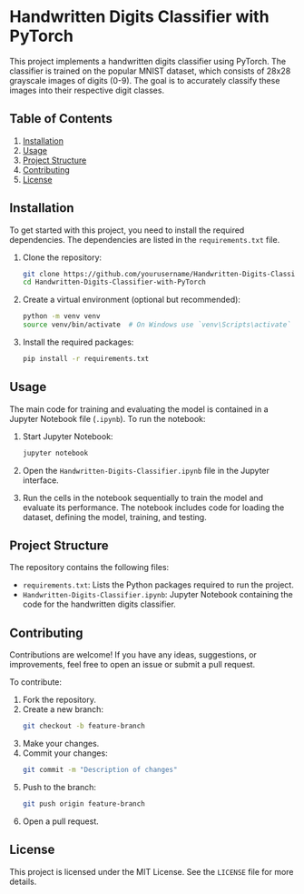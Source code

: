 # Handwritten Digits Classifier with PyTorch

This project implements a handwritten digits classifier using PyTorch. The classifier is trained on the popular MNIST dataset, which consists of 28x28 grayscale images of digits (0-9). The goal is to accurately classify these images into their respective digit classes.

## Table of Contents
1. [Installation](#installation)
2. [Usage](#usage)
3. [Project Structure](#project-structure)
4. [Contributing](#contributing)
5. [License](#license)

## Installation

To get started with this project, you need to install the required dependencies. The dependencies are listed in the `requirements.txt` file. 

1. Clone the repository:
    ```sh
    git clone https://github.com/yourusername/Handwritten-Digits-Classifier-with-PyTorch.git
    cd Handwritten-Digits-Classifier-with-PyTorch
    ```

2. Create a virtual environment (optional but recommended):
    ```sh
    python -m venv venv
    source venv/bin/activate  # On Windows use `venv\Scripts\activate`
    ```

3. Install the required packages:
    ```sh
    pip install -r requirements.txt
    ```

## Usage

The main code for training and evaluating the model is contained in a Jupyter Notebook file (`.ipynb`). To run the notebook:

1. Start Jupyter Notebook:
    ```sh
    jupyter notebook
    ```

2. Open the `Handwritten-Digits-Classifier.ipynb` file in the Jupyter interface.

3. Run the cells in the notebook sequentially to train the model and evaluate its performance. The notebook includes code for loading the dataset, defining the model, training, and testing.

## Project Structure

The repository contains the following files:

- `requirements.txt`: Lists the Python packages required to run the project.
- `Handwritten-Digits-Classifier.ipynb`: Jupyter Notebook containing the code for the handwritten digits classifier.

## Contributing

Contributions are welcome! If you have any ideas, suggestions, or improvements, feel free to open an issue or submit a pull request.

To contribute:

1. Fork the repository.
2. Create a new branch:
    ```sh
    git checkout -b feature-branch
    ```
3. Make your changes.
4. Commit your changes:
    ```sh
    git commit -m "Description of changes"
    ```
5. Push to the branch:
    ```sh
    git push origin feature-branch
    ```
6. Open a pull request.

## License

This project is licensed under the MIT License. See the `LICENSE` file for more details.
